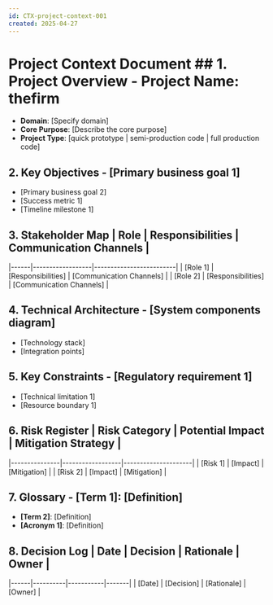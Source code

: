 ```yaml
---
id: CTX-project-context-001
created: 2025-04-27
---
```


# Project Context Document ## 1. Project Overview - **Project Name**: thefirm
- **Domain**: [Specify domain]
- **Core Purpose**: [Describe the core purpose]
- **Project Type**: [quick prototype | semi-production code | full production code]

## 2. Key Objectives - [Primary business goal 1]
- [Primary business goal 2]
- [Success metric 1]
- [Timeline milestone 1]

## 3. Stakeholder Map | Role | Responsibilities | Communication Channels |
|------|------------------|-------------------------|
| [Role 1] | [Responsibilities] | [Communication Channels] |
| [Role 2] | [Responsibilities] | [Communication Channels] |

## 4. Technical Architecture - [System components diagram]
- [Technology stack]
- [Integration points]

## 5. Key Constraints - [Regulatory requirement 1]
- [Technical limitation 1]
- [Resource boundary 1]

## 6. Risk Register | Risk Category | Potential Impact | Mitigation Strategy |
|---------------|------------------|---------------------|
| [Risk 1] | [Impact] | [Mitigation] |
| [Risk 2] | [Impact] | [Mitigation] |

## 7. Glossary - **[Term 1]**: [Definition]
- **[Term 2]**: [Definition]
- **[Acronym 1]**: [Definition]

## 8. Decision Log | Date | Decision | Rationale | Owner |
|------|----------|-----------|-------|
| [Date] | [Decision] | [Rationale] | [Owner] |